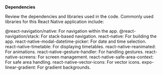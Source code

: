 **Dependencies**

Review the dependencies and libraries used in the code. Commonly used libraries for this React Native application include:

@react-navigation/native: For navigation within the app.
@react-navigation/stack: For stack-based navigation.
react-native: For building the app.
react-native-modal-datetime-picker: For date and time selection.
react-native-timetable: For displaying timetables.
react-native-reanimated: For animations.
react-native-gesture-handler: For handling gestures.
react-native-screens: For screen management.
react-native-safe-area-context: For safe area handling.
react-native-vector-icons: For vector icons.
expo-linear-gradient: For gradient backgrounds.
